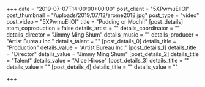 +++
date = "2019-07-07T14:00:00+00:00"
post_client = "5XPwmuElIOI"
post_thumbnail = "/uploads/2019/07/13/arome2018.jpg"
post_type = "video"
post_video = "5XPwmuElIOI"
title = "Pudding or Mochi!"
[post_details]
atom_coproduction = false
details_artist = ""
details_coordinator = ""
details_director = "Jimmy Ming Shum"
details_music = ""
details_producer = "Artist Bureau Inc."
details_talent = ""
[post_details_0]
details_title = "Production"
details_value = "Artist Bureau Inc."
[post_details_1]
details_title = "Director"
details_value = "Jimmy Ming Shum"
[post_details_2]
details_title = "Talent"
details_value = "Alice Hirose"
[post_details_3]
details_title = ""
details_value = ""
[post_details_4]
details_title = ""
details_value = ""

+++
